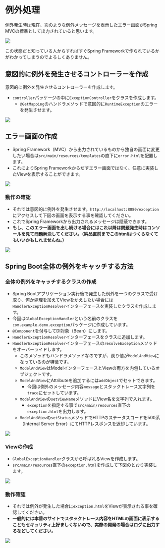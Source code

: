 # 例外処理

例外発生時は現在、次のような例外メッセージを表示したエラー画面がSpring MVCの標準として出力されていると思います。

![](https://www.image-pit.com/sboot-text/img/exception-01.png)

この状態だと知っている人からすればすぐSpring Frameworkで作られているかがわかってしまうのでよろしくありません。

## 意図的に例外を発生させるコントローラーを作成

意図的に例外を発生させるコントローラーを作成します。
- `controller`パッケージの中に`ExceptionController`をクラスを作成します。
  - `@GetMapping`のハンドラメソッドで意図的に`RuntimeException`のエラーを発生させます。

![](https://www.image-pit.com/sboot-text/img/exception-12.png)

## エラー画面の作成

- Spring Framework（MVC）から出力されているものから独自の画面に変更したい場合は`src/main/resources/templates`の直下に`error.html`を配置します。
- これによりSpring Frameworkからだすエラー画面ではなく、任意に実装したViewを表示することができます。

![](https://www.image-pit.com/sboot-text/img/exception-02.png)

### 動作の確認

- それでは意図的に例外を発生させます。`http://localhost:8080/exception`にアクセスして下図の画面を表示する事を確認してください。
- これでSpring Frameworkから出力されるメッセージは隠蔽できます。
- **もし、このエラー画面を出し続ける場合にはこれ以降は問題発生時はコンソールを見て問題解決してください。（納品直前までこのhtmlはつくらなくてもいいかもしれませんね。）**

![](https://www.image-pit.com/sboot-text/img/exception-13.png)

## Spring Boot全体の例外をキャッチする方法

### 全体の例外をキャッチするクラスの作成

- Spring Bootアプリケーション実行後で発生した例外を一つのクラスで受け取り、何か処理を加えてViewをかえしたい場合には`HandlerExceptionResolver`インターフェースを実装したクラスを作成します。
- 今回は`GlobalExceptionHandler`という名前のクラスを`com.example.demo.exception`パッケージに作成しています。
- `@Component`を付与してDI対象（Bean）にします。
- `HandlerExceptionResolver`インターフェースをクラスに追加します。
- `HandlerExceptionResolver`インターフェースの`resolveException`メソッドをオーバーライドします。
  - このメソッドもハンドラメソッドなのですが、戻り値が`ModelAndView`になっているのが特徴です。
  - `ModelAndView`はModelインターフェースとViewの両方を内包しているオブジェクトです。
  - `ModelAndView`にAttributeを追加するには`addObject`でセットできます。
    - 今回は例外のメッセージ内容`message`とスタックトレース文字列を`trace`にセットしています。
  - `ModelAndView`の`setViewName`メソッドにView名を文字列で入れます。
    - `exception`を指定する事で`src/main/resources`直下の`exception.html`を出力します。
  - `ModelAndView`の`setStatus`メソッドでHTTPのステータスコードを500系（Internal Server Error）にてHTTPレスポンスを返却しています。

![](https://www.image-pit.com/sboot-text/img/exception-03.png)

### Viewの作成

- `GlobalExceptionHandler`クラスから呼ばれるViewを作成します。
- `src/main/resources`直下の`exception.html`を作成して下図のとおり実装します。

![](https://www.image-pit.com/sboot-text/img/exception-04.png)

### 動作確認

- それでは例外が発生した場合に`exception.html`をViewが表示される事を確認してください。
- **一般的には本番のサイトでスタックトレース内容をHTMLの画面に表示することもセキュリティ上好ましくないので、実際の開発の場合はログに出力するなどしてください。**

![](https://www.image-pit.com/sboot-text/img/exception-05.png)